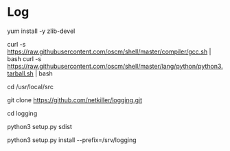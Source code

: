   Log 
  =====

  yum install -y zlib-devel
  
  curl -s https://raw.githubusercontent.com/oscm/shell/master/compiler/gcc.sh | bash
    curl -s https://raw.githubusercontent.com/oscm/shell/master/lang/python/python3.tarball.sh | bash
  
  
  cd /usr/local/src
  
  git clone https://github.com/netkiller/logging.git
  
  cd logging
  
  python3 setup.py sdist
  
  python3 setup.py install --prefix=/srv/logging
